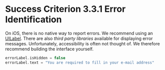 # Success Criterion 3.3.1 Error Identification

On iOS, there is no native way to report errors. We recommend using an [UILabel](https://developer.apple.com/documentation/uikit/uilabel). There are also _third party libraries_ available for displaying error messages. Unfortunately, accessibility is often not thought of. We therefore recommend building the interface yourself.

```swift
errorLabel.isHidden = false
errorLabel.text = "You are required to fill in your e-mail address"
```
